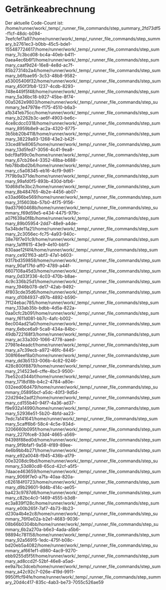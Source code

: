 # Getränkeabrechnung

Der aktuelle Code-Count ist: /home/runner/work/_temp/_runner_file_commands/step_summary_2fd73df5-f1cf-48dc-b094-7eefcfef7a97/home/runner/work/_temp/_runner_file_commands/step_summary_b2761ec3-b0bb-45c5-bde1-155487724617/home/runner/work/_temp/_runner_file_commands/step_summary_7c3bcd08-bc4a-40eb-b411-0aea4ec6b6f1/home/runner/work/_temp/_runner_file_commands/step_summary_caaf9d24-16e8-4e8d-ac7f-85b27314b2a4/home/runner/work/_temp/_runner_file_commands/step_summary_b6fbae95-3c53-48b8-9582-a53005406f32/home/runner/work/_temp/_runner_file_commands/step_summary_450f3fb8-1237-4cdb-8293-748e449f5f48/home/runner/work/_temp/_runner_file_commands/step_summary_5a36bc18-b927-45be-8f74-00a5262e9803/home/runner/work/_temp/_runner_file_commands/step_summary_1e47978e-f175-4510-b6a3-a1b341eb75cc/home/runner/work/_temp/_runner_file_commands/step_summary_b2262b3c-ae6f-4903-be6c-4ce8cdcc0318/home/runner/work/_temp/_runner_file_commands/step_summary_8959b8e9-ac2a-4320-8775-3b5bb20b4118/home/runner/work/_temp/_runner_file_commands/step_summary_38229a93-1268-43e2-b42f-33ced81e8065/home/runner/work/_temp/_runner_file_commands/step_summary_13d5fed7-3056-4c41-9ea8-bdcf9af99c0e/home/runner/work/_temp/_runner_file_commands/step_summary_67cb26e4-3352-48ba-b688-feb78bdbd2b6/home/runner/work/_temp/_runner_file_commands/step_summary_c5a08345-eb16-4cf9-9d61-7f79b9a371de/home/runner/work/_temp/_runner_file_commands/step_summary_99afd0f5-893b-430d-bfb6-10d68d1e3bc2/home/runner/work/_temp/_runner_file_commands/step_summary_8b484765-4b2e-4456-ab07-e33ad66be569/home/runner/work/_temp/_runner_file_commands/step_summary_315603bb-57b0-4f75-9156-9ad37960468b/home/runner/work/_temp/_runner_file_commands/step_summary_f69d59e5-e434-4475-979c-a07f639a0f8b/home/runner/work/_temp/_runner_file_commands/step_summary_89b05954-2dd7-48e9-a4de-5a34bde11a21/home/runner/work/_temp/_runner_file_commands/step_summary_2c3056ec-fc75-4a93-940c-38e76f7e01c9/home/runner/work/_temp/_runner_file_commands/step_summary_1a1ff615-43e9-4e10-bbf3-830aae12f4f4/home/runner/work/_temp/_runner_file_commands/step_summary_ce921f63-abf3-47a1-b603-9317bd359858/home/runner/work/_temp/_runner_file_commands/step_summary_90af17fd-aff0-4789-a44f-6607108a45d3/home/runner/work/_temp/_runner_file_commands/step_summary_0d33f336-4c03-470b-b8ae-4c9c336b25d1/home/runner/work/_temp/_runner_file_commands/step_summary_1946b078-de17-42ab-9492-4f803cde35d6/home/runner/work/_temp/_runner_file_commands/step_summary_d1084937-d97b-4892-b590-7f124ebac785/home/runner/work/_temp/_runner_file_commands/step_summary_133ab35b-bdbb-4d5a-822a-0aa0cfc2b091/home/runner/work/_temp/_runner_file_commands/step_summary_f611d081-bb7c-4afc-b002-8ec004ad21a0/home/runner/work/_temp/_runner_file_commands/step_summary_6ebce6a9-5ca8-434a-84bc-49db722168f3/home/runner/work/_temp/_runner_file_commands/step_summary_ac33a300-1066-4778-aaed-27981e4eadcf/home/runner/work/_temp/_runner_file_commands/step_summary_a7c39ecb-a972-46fc-8445-308f66eef8a0/home/runner/work/_temp/_runner_file_commands/step_summary_dd3b5133-006b-4c82-9246-428c800f8879/home/runner/work/_temp/_runner_file_commands/step_summary_214523e6-cffe-4bc3-9500-7be52cd344bf/home/runner/work/_temp/_runner_file_commands/step_summary_1718d18b-b4c2-4784-a80e-032eed06d479/home/runner/work/_temp/_runner_file_commands/step_summary_05895bcf-a5dc-40f3-9d5d-22d294e2adf2/home/runner/work/_temp/_runner_file_commands/step_summary_cd155b40-94f7-4a36-ad37-f9e932a14990/home/runner/work/_temp/_runner_file_commands/step_summary_52936e51-5b20-4bfd-aa23-7edc7a141641/home/runner/work/_temp/_runner_file_commands/step_summary_5caff6b6-58c4-4c5e-934d-3206660b095f/home/runner/work/_temp/_runner_file_commands/step_summary_2270fce8-33d4-4665-a569-94398f88ed0d/home/runner/work/_temp/_runner_file_commands/step_summary_9f9bfaf1-9a58-4f89-89ee-4e6b9bb4b271/home/runner/work/_temp/_runner_file_commands/step_summary_e92a0048-f945-436b-a179-00e3208dc9bd/home/runner/work/_temp/_runner_file_commands/step_summary_53d80cd8-65cd-42cf-a5f5-7daace463659/home/runner/work/_temp/_runner_file_commands/step_summary_9069f7e0-a7fa-40aa-820a-c626184f0723/home/runner/work/_temp/_runner_file_commands/step_summary_d9b29601-9d4b-414c-ae05-ba423c9787d6/home/runner/work/_temp/_runner_file_commands/step_summary_c82bc4c0-1469-4555-b3d8-ec3a839f128c/home/runner/work/_temp/_runner_file_commands/step_summary_e00b265f-7af7-4b73-8b23-d230a4b4e2c8/home/runner/work/_temp/_runner_file_commands/step_summary_76f0e02a-b2e1-4683-9036-08b66b0304bb/home/runner/work/_temp/_runner_file_commands/step_summary_6b2a270a-b6e3-4ada-a5b6-98894c781158/home/runner/work/_temp/_runner_file_commands/step_summary_92a56915-1edc-475f-b08c-bd20eb5a4082/home/runner/work/_temp/_runner_file_commands/step_summary_af661ef1-d980-4ac9-9270-ebb9255d5f5f/home/runner/work/_temp/_runner_file_commands/step_summary_ad8ccd2f-52bf-46e8-a5ad-ee9a7bc3dceb/home/runner/work/_temp/_runner_file_commands/step_summary_a42c92c7-026e-419d-9911-9950ffcf94fe/home/runner/work/_temp/_runner_file_commands/step_summary_20d4c417-835c-4ab3-be73-7055c526ae59 